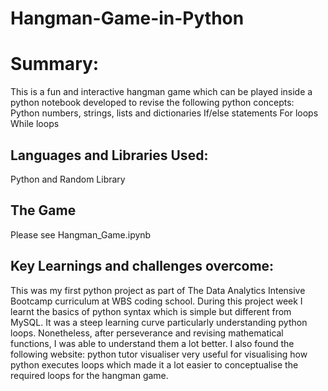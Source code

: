 # Hangman-Game-in-Python

# Summary:
This is a  fun and  interactive hangman game which can be played inside a python notebook developed to revise the following python concepts:
Python numbers, strings, lists and dictionaries 
If/else statements
For loops 
While loops 
## Languages and  Libraries Used: 
Python and Random Library 
## The Game 
Please see Hangman_Game.ipynb
## Key Learnings and challenges overcome:
This was my first python project as part of The Data Analytics Intensive Bootcamp curriculum at WBS coding school. During this project week I learnt the basics of python syntax  which is simple but different from MySQL.  It was a steep learning curve particularly understanding python loops. Nonetheless,  after perseverance and revising mathematical functions,  I was able to understand them a lot better. I also found the following website: python tutor  visualiser very useful for visualising  how python executes loops which made it a lot easier to conceptualise the required loops for the hangman game. 

